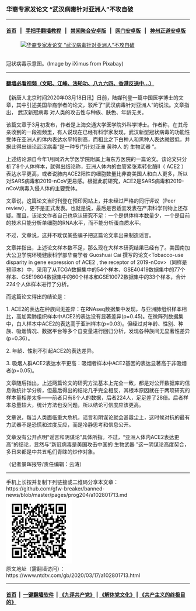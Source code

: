 ### 华裔专家发论文 “武汉病毒针对亚洲人”不攻自破
------------------------

#### [首页](https://github.com/gfw-breaker/banned-news/blob/master/README.md) &nbsp;&nbsp;|&nbsp;&nbsp; [手把手翻墙教程](https://github.com/gfw-breaker/guides/wiki) &nbsp;&nbsp;|&nbsp;&nbsp; [禁闻聚合安卓版](https://github.com/gfw-breaker/bn-android) &nbsp;&nbsp;|&nbsp;&nbsp; [网门安卓版](https://github.com/oGate2/oGate) &nbsp;&nbsp;|&nbsp;&nbsp; [神州正道安卓版](https://github.com/SzzdOgate/update) 



<div><div class="featured_image">
 <a href="https://i.ntdtv.com/assets/uploads/2020/03/corona-4901881_1280.jpg" target="_blank">
  <figure>
   <img alt="华裔专家发论文 “武汉病毒针对亚洲人”不攻自破" src="https://i.ntdtv.com/assets/uploads/2020/03/corona-4901881_1280-800x450.jpg"/>
  </figure><br/>
 </a>
 <span class="caption">
  冠状病毒示意图。(Image by iXimus from Pixabay)
 </span>
</div>
</div><hr/>

#### [翻墙必看视频（文昭、江峰、法轮功、八九六四、香港反送中...）](https://github.com/gfw-breaker/banned-news/blob/master/pages/link3.md)

<div><div class="post_content" itemprop="articleBody">
 <p>
  【新唐人北京时间2020年03月18日讯】日前，陆媒刊登一篇中国医学博士的文章，其中引述美国华裔学者的论文，驳斥了“武汉病毒针对亚洲人”的说法。文章指出，
  <ok href="https://www.ntdtv.com/gb/武汉新冠病毒.htm">
   武汉新冠病毒
  </ok>
  对人类的攻击性与种族、肤色、年龄无关。
 </p>
 <p>
  该篇文章于3月初发布，作者是上海交通大学医学院外科学博士。作者称，在其母亲收到的一段视频里，有人说现在已经有科学家发现，武汉新型冠状病毒的功能性受体在亚洲人的体内表达水平特别高，而相比之下白种人和黑种人表达就很低，并据此得出结论武汉病毒“是一种专门针对亚洲
  <ok href="https://www.ntdtv.com/gb/黄种人.htm">
   黄种人
  </ok>
  的
  <ok href="https://www.ntdtv.com/gb/生物武器.htm">
   生物武器
  </ok>
  ”。
 </p>
 <p>
  上述结论源自今年1月同济大学医学院附属上海东方医院的一篇论文。该论文只分析了8个人体样本，就得出结论称，亚洲人体内的血管紧张素转化酶Ⅱ（
  <ok href="https://www.ntdtv.com/gb/ace2.htm">
   ACE2
  </ok>
  ）表达水平更高，或者说肺内ACE2阳性的细胞数量比非裔美国人和白人更多，所以对SARS病毒和2019-nCoV更易感。根据此前研究，ACE2是SARS病毒和2019-nCoV病毒入侵人体的主要受体。
 </p>
 <p>
  文章说，这篇论文当时刊登在预印网站上，并未经过严格的同行评议（Peer review），更不是正式发表。也就是说，最后是否适宜发表在严肃科学刊物上还存疑。而且，该论文作者自己也承认研究不足：一个是供体样本数量少，一个是目前的技术只能分析单细胞的RNA水平，而不能分析蛋白质水平。
 </p>
 <p>
  不过，文章说，这并不耽误某些骗子把这篇论文拿出来制造谣言。
 </p>
 <p>
  文章并指出，上述论文样本数不足，那么现在大样本研究结果已经有了。美国南加大公卫学院环境健康科学部华裔学者 Guoshuai Cai 撰写的论文&lt;Tobacco-use disparity in gene expression of
  <ok href="https://www.ntdtv.com/gb/ace2.htm">
   ACE2
  </ok>
  , the receptor of 2019-nCov&gt;（同样是预印本）中，采用了从TCGA数据集中的54个样本、GSE40419数据集中的77个样本、GSE19804数据集中的60个样本和GSE10072数据集中的33个样本，合计224个人体样本进行了分析。
 </p>
 <p>
  而这篇论文得出的结论是：
 </p>
 <p>
  1. ACE2的表达在种族间无差异：在RNAseq数据集中发现，与亚洲肺组织样本相比，高加索肺组织样本中ACE2的表达没有显著差异(p=0.45)。在微阵列数据集中，白人样本中ACE2的表达高于亚洲样本(p=0.03)。但经过对年龄、性别、种族、吸烟情况、数据平台等多个自变量进行回归分析，发现各种族间无显著性差异(p=0.36）。
 </p>
 <p>
  2. 年龄、性别不引起ACE2的表达差异。
 </p>
 <p>
  3. 吸烟人群ACE2表达水平更高：吸烟者样本中ACE2基因的表达显著高于非吸烟者(p=0.05)。
 </p>
 <p>
  文章随后指出，上述两篇论文的研究方法基本上完全一致，都是对公开数据库的信息做统计学分析，但最后得出的结论几乎完全相反，其根本原因就在于两项研究的样本量相差太多——前者只有8个人的数据，后者224人，足足差了28倍。后者样本总量较大，统计方法也没问题，所以结论可信度应该更高。
 </p>
 <p>
  文章说，每当人类面临重大危机，谣言和阴谋论就会甚嚣尘上，这时候对抗的最有力武器不是恐慌和过度反应，而是冷静思考和信息公开。
 </p>
 <p>
  文章没有公开点明“谣言和阴谋论”具体所指。不过，“亚洲人体内ACE2表达更高”的结论，显然与“新冠病毒是美国攻击中国的
  <ok href="https://www.ntdtv.com/gb/生物武器.htm">
   生物武器
  </ok>
  ”这一阴谋论高度契合，多日来都是中共五毛们青睐的炒作对象。
 </p>
 <p>
  （记者景晖报导/责任编辑：云涛）
 </p>
 <div class="single_ad">
 </div>
</div>
</div>
<hr/>
手机上长按并复制下列链接或二维码分享本文章：<br/>
https://github.com/gfw-breaker/banned-news/blob/master/pages/prog204/a102801713.md <br/>
<a href='https://github.com/gfw-breaker/banned-news/blob/master/pages/prog204/a102801713.md'><img src='https://github.com/gfw-breaker/banned-news/blob/master/pages/prog204/a102801713.md.png'/></a> <br/>
原文地址（需翻墙访问）：https://www.ntdtv.com/gb/2020/03/17/a102801713.html


------------------------
#### [首页](https://github.com/gfw-breaker/banned-news/blob/master/README.md) &nbsp;|&nbsp; [一键翻墙软件](https://github.com/gfw-breaker/nogfw/blob/master/README.md) &nbsp;| [《九评共产党》](https://github.com/gfw-breaker/9ping.md/blob/master/README.md#九评之一评共产党是什么) | [《解体党文化》](https://github.com/gfw-breaker/jtdwh.md/blob/master/README.md) | [《共产主义的终极目的》](https://github.com/gfw-breaker/gczydzjmd.md/blob/master/README.md)


<img src='http://gfw-breaker.win/banned-news/pages/prog204/a102801713.md' width='0px' height='0px'/>